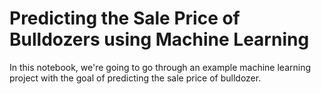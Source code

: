 # Predicting the Sale Price of Bulldozers using Machine Learning

In this notebook, we're going to go through an example machine learning project with the goal of predicting the sale price of bulldozer.
